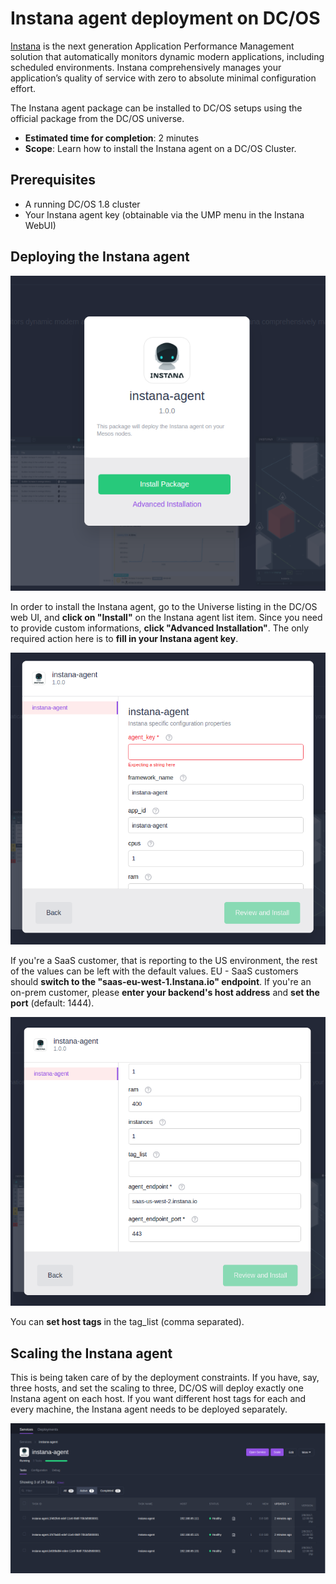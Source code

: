 # Instana agent deployment on DC/OS

[Instana](https://www.instana.com "Instana") is the next generation Application Performance Management solution that automatically monitors dynamic modern applications, including scheduled environments. Instana comprehensively manages your application’s quality of service with zero to absolute minimal configuration effort.

The Instana agent package can be installed to DC/OS setups using the official package from the DC/OS universe.

* **Estimated time for completion**: 2 minutes
* **Scope**: Learn how to install the Instana agent on a DC/OS Cluster.

## Prerequisites

* A running DC/OS 1.8 cluster
* Your Instana agent key (obtainable via the UMP menu in the Instana WebUI)

## Deploying the Instana agent

![Installing the Instana agent on DC/OS](img/install.png "Installing the Instana agent on DC/OS")

In order to install the Instana agent, go to the Universe listing in the DC/OS web UI, and **click on "Install"** on the Instana agent list item. Since you need to provide custom informations, **click "Advanced Installation"**. The only required action here is to **fill in your Instana agent key**.

![Provide your Instana agent key in the advanced tab](img/params1.png "Provide your Instana agent key in the advanced tab")

If you're a SaaS customer, that is reporting to the US environment, the rest of the values can be left with the default values. EU - SaaS customers should **switch to the "saas-eu-west-1.Instana.io" endpoint**. If you're an on-prem customer, please **enter your backend's host address** and **set the port** (default: 1444). 

![Switching to another reporting endpoint](img/params2.png "Switching to another reporting endpoint")

You can **set host tags** in the tag_list (comma separated).

## Scaling the Instana agent

This is being taken care of by the deployment constraints. If you have, say, three hosts, and set the scaling to three, DC/OS will deploy exactly one Instana agent on each host. If you want different host tags for each and every machine, the Instana agent needs to be deployed separately.

![The Instana agent supports scaling](img/tasklisting.png "The Instana agent supports scaling")
